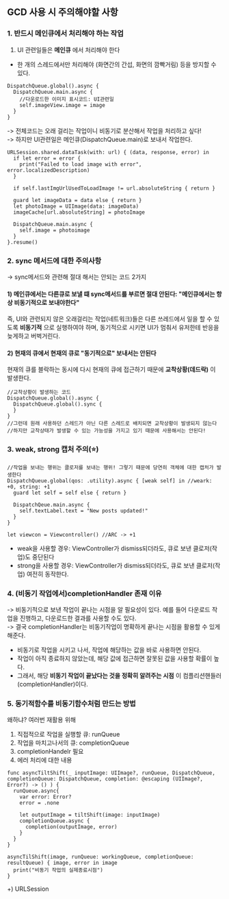 ## GCD 사용 시 주의해야할 사항

### 1. 반드시 메인큐에서 처리해야 하는 작업
1) UI 관련일들은 **메인큐** 에서 처리해야 한다
- 한 개의 스레드에서만 처리해야 (화면간의 간섭, 화면의 깜빡거림) 등을 방지할 수 있다.  
```
DispatchQueue.global().async {
  DispatchQueue.main.async {
    //다운로드한 이미지 표시코드: UI관련일
    self.imageView.image = image
  }
}
```  
-> 전체코드는 오래 걸리는 작업이니 비동기로 분산해서 작업을 처리하고 싶다!  
-> 하지만 UI관련일은 메인큐(DispatchQueue.main)로 보내서 작업한다.

```
URLSession.shared.dataTask(with: url) { (data, response, error) in
  if let error = error { 
    print("Failed to load image with error", error.localizedDescription)
  }
  
  if self.lastImgUrlUsedToLoadImage != url.absoluteString { return }
  
  guard let imageData = data else { return }
  let photoImage = UIImage(data: imageData)
  imageCache[url.absoluteString] = photoImage
  
  DispatchQueue.main.async {
    self.image = photoimage
  }
}.resume()

```

### 2. sync 메서드에 대한 주의사항
-> sync메서드와 관련해 절대 해서는 안되는 코드 2가지

#### 1) 메인큐에서는 다른큐로 보낼 떄 sync메서드를 부르면 절대 안된다: "메인큐에서는 항상 비동기적으로 보내야한다"  
즉, UI와 관련되지 않은 오래걸리는 작업(네트워크)들은 다른 쓰레드에서 일을 할 수 있도록 **비동기적** 으로 실행하여야 하며, 동기적으로 시키면 UI가 멈춰서 유저한테 반응을 늦게하고 버벅거린다.

#### 2) 현재의 큐에서 현재의 큐로 "동기적으로" 보내서는 안된다
현재의 큐를 블락하는 동시에 다시 현재의 큐에 접근하기 때문에 **교착상황(데드락)** 이 발생한다.  
```
//교착상황이 발생하는 코드
DispatchQueue.global().async {
  DispatchQueue.global().sync {
  }
}
//그런데 원래 사용하던 스레드가 아닌 다른 스레드로 배치되면 교착상황이 발생되지 않는다
//하지만 교착상태가 발생할 수 있는 가능성을 가지고 있기 때문에 사용해서는 안된다!
```

### 3. weak, strong 캡처 주의(⭐️)
```
//작업을 보내는 행위는 클로저를 보내는 행위! 그렇기 때문에 당연히 객체에 대한 캡처가 발생한다
DispatchQueue.global(qos: .utility).async { [weak self] in //weark: +0, string: +1
  guard let self = self else { return }
  
  DispatchQeue.main.async {
    self.textLabel.text = "New posts updated!"
  }
}  
```  
```
let viewcon = Viewcontroller() //ARC -> +1
```  
- weak을 사용할 경우: ViewController가 dismiss되더라도, 큐로 보낸 클로저(작업)도 중단된다
- strong을 사용할 경우: ViewController가 dismiss되더라도, 큐로 보낸 클로저(작업) 여전히 동작한다.


### 4. (비동기 작업에서)completionHandler 존재 이유
-> 비동기적으로 보낸 작업이 끝나는 시점을 알 필요성이 있다. 예를 들어 다운로드 작업을 진행하고, 다운로드한 결과를 사용할 수도 있다.  
-> 결국 completionHandler는 비동기작업이 명확하게 끝나는 시점을 활용할 수 있게 해준다.

- 비동기로 작업을 시키고 나서, 작업에 해당하는 값을 바로 사용하면 안된다.
- 작업이 아직 종료하지 않았는데, 해당 값에 접근하면 잘못된 값을 사용할 확률이 높다.
- 그래서, 해당 **비동기 작업이 끝났다는 것을 정확히 알려주는 시점** 이 컴플리션핸들러(completionHandler)이다.

### 5. 동기적함수를 비동기함수처럼 만드는 방법
왜하냐? 여러번 재활용 위해

1) 직접적으로 작업을 실행할 큐: runQueue
2) 작업을 마치고나서의 큐: completionQueue
3) completionHandelr 필요
4) 에러 처리에 대한 내용

```
func asyncTiltShift(_ inputImage: UIImage?, runQueue, DispatchQueue, completionQueue: DispatchQueue, completion: @escaping (UIImage?, Error?) -> () ) {
  runQueue.async{
    var error: Error?
    error = .none
    
    let outputImage = tiltShift(image: inputImage)
    completionQueue.async {
      completion(outputImage, error)
    }
  }
}

asyncTilShift(image, runQueue: workingQueue, completionQueue: resultQueue) { image, error in image
  print("비동기 작업의 실제종료시점")
}
```

+) URLSession

